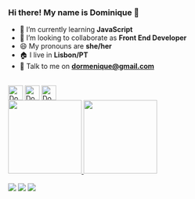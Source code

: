 ### Hi there! My name is Dominique 👋

- 🌱 I’m currently learning **JavaScript**
- 👯 I’m looking to collaborate as **Front End Developer**
- 😄 My pronouns are **she/her**
- 🏠 I live in **Lisbon/PT**
- 📧 Talk to me on **dormenique@gmail.com**

  
<div style="display: inline_block"><br>
  <img align="center" alt="Dome-Js" height="30" width="auto" src="https://img.shields.io/badge/JavaScript-F7DF1E?style=for-the-badge&logo=javascript&logoColor=black">
  <img align="center" alt="Dome-HTML" height="30" width="auto" src="https://img.shields.io/badge/HTML5-E34F26?style=for-the-badge&logo=html5&logoColor=white">
  <img align="center" alt="Dome-CSS" height="30" width="auto" src="https://img.shields.io/badge/CSS3-1572B6?style=for-the-badge&logo=css3&logoColor=white">
</div>

<div>
  <a href="https://github.com/dormenique">
  <img height="150em" src="https://github-readme-stats.vercel.app/api?username=dormenique&show_icons=true&theme=dracula&include_all_commits=true&count_private=true"/>
  <img height="150em" src="https://github-readme-stats.vercel.app/api/top-langs/?username=dormenique&layout=compact&langs_count=7&theme=dracula"/>
</div>

<div style="display: inline_block"><br>
   <a href="https://instagram.com/dormenique" target="_blank"><img src="https://img.shields.io/badge/Instagram-E4405F?style=for-the-badge&logo=instagram&logoColor=white" target="_blank"></a>
   <a href = "mailto:dormenique@gmail.com"><img src="https://img.shields.io/badge/Gmail-D14836?style=for-the-badge&logo=gmail&logoColor=white" target="_blank"></a>
  <a href="https://www.linkedin.com/in/dormenique" target="_blank"><img src="https://img.shields.io/badge/LinkedIn-0077B5?style=for-the-badge&logo=linkedin&logoColor=white" target="_blank"></a> 
</div>
